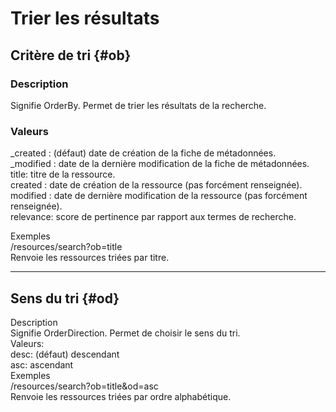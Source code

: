 # Trier les résultats

## Critère de tri {#ob}

### Description

Signifie OrderBy. Permet de trier les résultats de la recherche.

###  Valeurs

  
\_created : \(défaut\) date de création de la fiche de métadonnées.  
\_modified : date de la dernière modification de la fiche de métadonnées.  
title: titre de la ressource.  
created : date de création de la ressource \(pas forcément renseignée\).  
modified : date de dernière modification de la ressource \(pas forcément renseignée\).  
relevance: score de pertinence par rapport aux termes de recherche.

  
Exemples  
/resources/search?ob=title  
Renvoie les ressources triées par titre.

---

## Sens du tri {#od}

  
Description  
Signifie OrderDirection. Permet de choisir le sens du tri.  
Valeurs:  
desc: \(défaut\) descendant  
asc: ascendant  
Exemples  
/resources/search?ob=title&od=asc  
Renvoie les ressources triées par ordre alphabétique.

